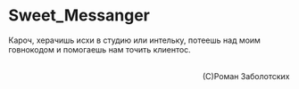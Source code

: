 # Sweet_Messanger
Кароч, херачишь исхи в студию или интельку, потеешь над моим говнокодом и помогаешь нам точить клиентос.<br><br>
                                          <p align="right"> (C)Роман Заболотских</p>
